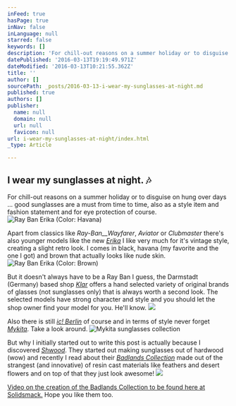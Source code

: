 ```yaml
---
inFeed: true
hasPage: true
inNav: false
inLanguage: null
starred: false
keywords: []
description: 'For chill-out reasons on a summer holiday or to disguise on hung over days ... good sunglasses are a must from time to time, also as a style item and fashion statement and for eye protection of course. '
datePublished: '2016-03-13T19:19:49.971Z'
dateModified: '2016-03-13T10:21:55.362Z'
title: ''
author: []
sourcePath: _posts/2016-03-13-i-wear-my-sunglasses-at-night.md
published: true
authors: []
publisher:
  name: null
  domain: null
  url: null
  favicon: null
url: i-wear-my-sunglasses-at-night/index.html
_type: Article

---
```

## I wear my sunglasses at night. 🎶 

For chill-out reasons on a summer holiday or to disguise on hung over days ... good sunglasses are a must from time to time, also as a style item and fashion statement and for eye protection of course. ![Ray Ban Erika (Color: Havana)](https://the-grid-user-content.s3-us-west-2.amazonaws.com/f9e12ee2-0add-4d60-b7ba-0e5c19610623.jpg)

Apart from classics like _Ray-Ban__Wayfarer_, _Aviator_ or  _Clubmaster_ there's also younger models like the new [_Erika_][0] I like very much for it's vintage style, creating a slight retro look. I comes in black, havana (my favorite and the one I got) and brown that actually looks like nude skin.
![Ray Ban Erika (Color: Brown)](https://the-grid-user-content.s3-us-west-2.amazonaws.com/a6090e24-3f71-4946-a2e7-82351b40bca8.jpg)

But it doesn't always have to be a Ray Ban I guess, the Darmstadt (Germany) based shop [_Klar_][1] offers a hand selected variety of original brands of glasses (not sunglasses only) that is always worth a second look. The selected models have strong character and style and you should let the shop owner find your model for you. He'll know.
![](https://the-grid-user-content.s3-us-west-2.amazonaws.com/ffeed517-6a08-44a7-a9ed-3ea755efa66f.jpg)

Also there is still _[ic! Berlin][2]_ of course and in terms of style never forget  _[Mykita][3]_. Take a look around.
![Mykita sunglasses collection](https://the-grid-user-content.s3-us-west-2.amazonaws.com/c0b587ef-d50a-4e71-9d6a-fcdaa4fbaee0.jpg)

But why I initially started out to write this post is actually because I discovered [_Shwood_][4]. They started out making sunglasses out of hardwood (wow) and recently I read about their [_Badlands Collection_][4] made out of the strangest (and innovative) of resin cast materials like feathers and desert flowers and on top of that they just look awesome!
![](https://the-grid-user-content.s3-us-west-2.amazonaws.com/9eb2b71e-bc3e-4b36-83c3-41401603343b.jpg)

[Video on the creation of the Badlands Collection to be found here at Solidsmack.][5] Hope you like them too.

[0]: http://www.ray-ban.com/germany/sonnenbrillen/erika/clv
[1]: http://www.klar-augenoptik.de/
[2]: http://www.ic-berlin.de/
[3]: https://mykita.com/de/sonnenbrillen
[4]: https://www.shwoodshop.com/
[5]: http://www.solidsmack.com/fabrication/shwood-pushes-the-boundaries-of-material-science-with-sunglasses-made-from-feathers/